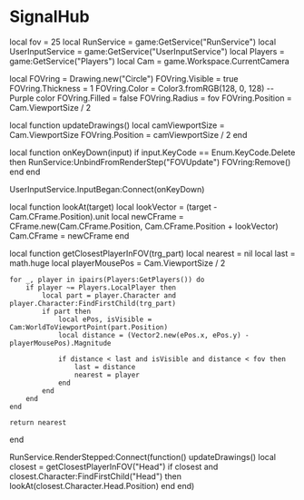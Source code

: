 # SignalHub

local fov = 25
local RunService = game:GetService("RunService")
local UserInputService = game:GetService("UserInputService")
local Players = game:GetService("Players")
local Cam = game.Workspace.CurrentCamera

local FOVring = Drawing.new("Circle")
FOVring.Visible = true
FOVring.Thickness = 1
FOVring.Color = Color3.fromRGB(128, 0, 128) -- Purple color
FOVring.Filled = false
FOVring.Radius = fov
FOVring.Position = Cam.ViewportSize / 2

local function updateDrawings()
    local camViewportSize = Cam.ViewportSize
    FOVring.Position = camViewportSize / 2
end

local function onKeyDown(input)
    if input.KeyCode == Enum.KeyCode.Delete then
        RunService:UnbindFromRenderStep("FOVUpdate")
        FOVring:Remove()
    end
end

UserInputService.InputBegan:Connect(onKeyDown)

local function lookAt(target)
    local lookVector = (target - Cam.CFrame.Position).unit
    local newCFrame = CFrame.new(Cam.CFrame.Position, Cam.CFrame.Position + lookVector)
    Cam.CFrame = newCFrame
end

local function getClosestPlayerInFOV(trg_part)
    local nearest = nil
    local last = math.huge
    local playerMousePos = Cam.ViewportSize / 2

    for _, player in ipairs(Players:GetPlayers()) do
        if player ~= Players.LocalPlayer then
            local part = player.Character and player.Character:FindFirstChild(trg_part)
            if part then
                local ePos, isVisible = Cam:WorldToViewportPoint(part.Position)
                local distance = (Vector2.new(ePos.x, ePos.y) - playerMousePos).Magnitude

                if distance < last and isVisible and distance < fov then
                    last = distance
                    nearest = player
                end
            end
        end
    end

    return nearest
end

RunService.RenderStepped:Connect(function()
    updateDrawings()
    local closest = getClosestPlayerInFOV("Head")
    if closest and closest.Character:FindFirstChild("Head") then
        lookAt(closest.Character.Head.Position)
    end
end)
